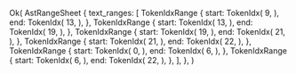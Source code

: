 Ok(
    AstRangeSheet {
        text_ranges: [
            TokenIdxRange {
                start: TokenIdx(
                    9,
                ),
                end: TokenIdx(
                    13,
                ),
            },
            TokenIdxRange {
                start: TokenIdx(
                    13,
                ),
                end: TokenIdx(
                    19,
                ),
            },
            TokenIdxRange {
                start: TokenIdx(
                    19,
                ),
                end: TokenIdx(
                    21,
                ),
            },
            TokenIdxRange {
                start: TokenIdx(
                    21,
                ),
                end: TokenIdx(
                    22,
                ),
            },
            TokenIdxRange {
                start: TokenIdx(
                    0,
                ),
                end: TokenIdx(
                    6,
                ),
            },
            TokenIdxRange {
                start: TokenIdx(
                    6,
                ),
                end: TokenIdx(
                    22,
                ),
            },
        ],
    },
)